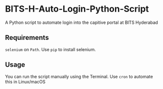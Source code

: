 # BITS-H-Auto-Login-Python-Script
A Python script to automate login into the capitive portal at BITS Hyderabad

## Requirements
`selenium` on `Path`. Use `pip` to install selenium.

## Usage
You can run the script manually using the Terminal. Use `cron` to automate this in Linux/macOS
